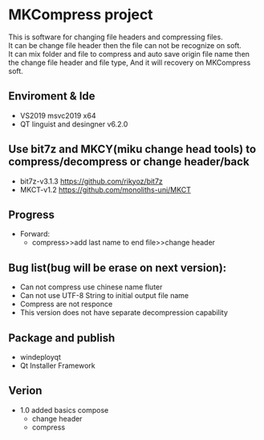 # MKCompress project
This is software for changing file headers and compressing files.<br>
It can be change file header then the file can not be recognize on soft.<br>
It can mix folder and file to compress and auto save origin file name then the change file header and file type, And it will recovery on MKCompress soft.

## Enviroment & Ide
  - VS2019 msvc2019 x64
  - QT linguist and desingner v6.2.0

## Use bit7z and MKCY(miku change head tools) to compress/decompress or change header/back
  - bit7z-v3.1.3 https://github.com/rikyoz/bit7z
  - MKCT-v1.2 https://github.com/monoliths-uni/MKCT

## Progress
  - Forward:
    - compress>>add last name to end file>>change header

## Bug list(bug will be erase on next version):
  - Can not compress use chinese name fluter
  - Can not use UTF-8 String to initial output file name
  - Compress are not responce
  - This version does not have separate decompression capability

## Package and publish
  - windeployqt
  - Qt Installer Framework


## Verion
  - 1.0 added basics compose
    - change header
    - compress